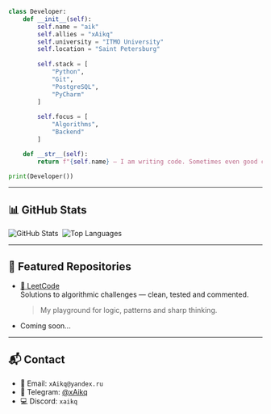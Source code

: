 ```python
class Developer:
    def __init__(self):
        self.name = "aik"
        self.allies = "xAikq"
        self.university = "ITMO University"
        self.location = "Saint Petersburg"
        
        self.stack = [
            "Python", 
            "Git", 
            "PostgreSQL", 
            "PyCharm"
        ]
        
        self.focus = [
            "Algorithms",
            "Backend"
        ]

    def __str__(self):
        return f"{self.name} — I am writing code. Sometimes even good code."

print(Developer())
```

---

## 📊 GitHub Stats

<div align="center" style="display:inline-flex;align-items:center">
  <img src="https://github-readme-stats.vercel.app/api?username=xAikq&show_icons=true&theme=dark&hide_border=false"
       alt="GitHub Stats">
  <img src="https://github-readme-stats.vercel.app/api/top-langs/?username=xAikq&layout=compact&theme=dark&hide_border=false&langs_count=6"
       alt="Top Languages" style="margin-left:8px">
</div>

---

## 📂 Featured Repositories

- [🔹 LeetCode](https://github.com/xAikq/leetcode)  
    Solutions to algorithmic challenges — clean, tested and commented.  
    > My playground for logic, patterns and sharp thinking.
- Coming soon...

---

## 📬 Contact

- 📧 Email: `xAikq@yandex.ru`
- 💬 Telegram: [@xAikq](https://t.me/xAikq)
- 💻 Discord: `xaikq`